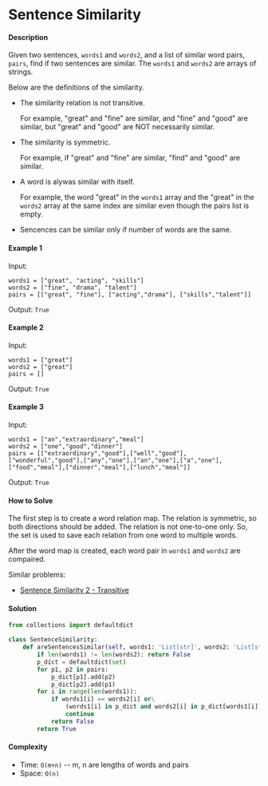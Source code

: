# Sentence Similarity

#### Description

Given two sentences, `words1` and `words2`, and a list of similar word pairs, `pairs`, find if two sentences are similar.
The `words1` and `words2` are arrays of strings.

Below are the definitions of the similarity.

- The similarity relation is not transitive.

    For example, "great" and "fine" are similar, and "fine" and "good" are similar, but "great" and "good" are NOT necessarily similar.

- The similarity is symmetric.

    For example, if "great" and "fine" are similar, "find" and "good" are similar.

- A word is alywas similar with itself.

    For example, the word "great" in the `words1` array and the "great" in the `words2` array at the same index are similar even though the pairs list is empty.

- Sencences can be similar only if number of words are the same.

#### Example 1

Input:
```
words1 = ["great", "acting", "skills"]
words2 = ["fine", "drama", "talent"]
pairs = [["great", "fine"], ["acting","drama"], ["skills","talent"]]
```

Output: `True`

#### Example 2

Input:
```
words1 = ["great"]
words2 = ["great"]
pairs = []
```

Output: `True`

#### Example 3

Input:
```
words1 = ["an","extraordinary","meal"]
words2 = ["one","good","dinner"]
pairs = [["extraordinary","good"],["well","good"],["wonderful","good"],["any","one"],["an","one"],["a","one"],["food","meal"],["dinner","meal"],["lunch","meal"]]
```

Output: `True`

#### How to Solve

The first step is to create a word relation map. The relation is symmetric, so both directions should be added. The relation is not one-to-one only. So, the set is used to save each relation from one word to multiple words.

After the word map is created, each word pair in `words1` and `words2` are compaired.

Similar problems:
- [Sentence Similarity 2 - Transitive](sentence_similarity_transitive.md)

#### Solution

```python
from collections import defaultdict

class SentenceSimilarity:
    def areSentencesSimilar(self, words1: 'List[str]', words2: 'List[str]', pairs: 'List[List[str]]') -> bool:
        if len(words1) != len(words2): return False
        p_dict = defaultdict(set)
        for p1, p2 in pairs:
            p_dict[p1].add(p2)
            p_dict[p2].add(p1)
        for i in range(len(words1)):
            if words1[i] == words2[i] or\
                (words1[i] in p_dict and words2[i] in p_dict[words1[i]]):
                continue
            return False
        return True
```

#### Complexity
- Time: `O(m+n)` -- m, n are lengths of words and pairs
- Space: `O(n)`
